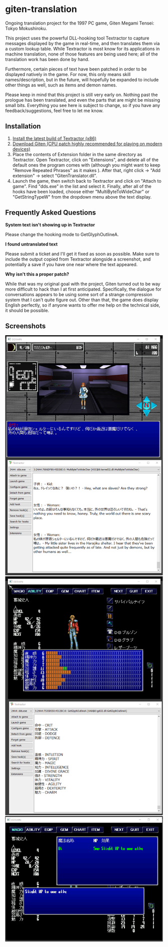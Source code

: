 # giten-translation
Ongoing translation project for the 1997 PC game, Giten Megami Tensei: Tokyo Mokushiroku.

This project uses the powerful DLL-hooking tool Textractor to capture messages displayed by the game in real-time, and then translates them via a custom lookup table. While Textractor is most know for its applications in machine translation, none of those features are being used here; all of the translation work has been done by hand.

Furthermore, certain pieces of text have been patched in order to be displayed natively in the game. For now, this only means skill names/description, but in the future, will hopefully be expanded to include other things as well, such as items and demon names.

Please keep in mind that this project is still very early on. Nothing past the prologue has been translated, and even the parts that are might be missing small bits. Everything you see here is subject to change, so if you have any feedback/suggestions, feel free to let me know.

## Installation
1. [Install the latest build of Textractor (x86)](https://github.com/Artikash/Textractor/tree/master/extensions)
2. [Download Giten (CPU patch highly recommended for playing on modern devices)](https://japanesepccompendium.blogspot.com/2013/10/giten-megami-tensei-tokyo-mokushiroku.html?m=1)
3. Place the contents of Extension folder in the same directory as Textractor. Open Textractor, click on "Extensions", and delete all of the default ones the program comes with (although you might want to keep "Remove Repeated Phrases" as it makes ). After that, right click -> "Add extension" -> select "GitenTranslator.dll".
4. Launch the game, then switch back to Textractor and click on "Attach to game". Find "dds.exe" in the list and select it. Finally, after all of the hooks have been loaded, choose either "MultiByteToWideChar" or "GetStringTypeW" from the dropdown menu above the text display.

## Frequently Asked Questions
**System text isn't showing up in Textractor**

Please change the hooking mode to GetGlyphOutlineA. 

**I found untranslated text**

Please submit a ticket and I'll get it fixed as soon as possible. Make sure to include the output copied from Textractor alongside a screenshot, and potentially a save if you have one near where the text appeared.

**Why isn't this a proper patch?**

While that was my original goal with the project, Giten turned out to be way more difficult to hack than I at first anticipated. Specifically, the dialogue for conversations appears to be using some sort of a strange compression system that I can't quite figure out. Other than that, the game does display English perfectly, so if anyone wants to offer me help on the technical side, it should be possible.

## Screenshots
![Screenshot 1](docs/images/ss1.png)
![Screenshot 2](docs/images/ss2.png)
![Screenshot 3](docs/images/ss3.png)
